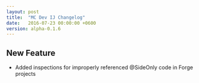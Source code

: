 ```yaml
---
layout: post
title:  "MC Dev IJ Changelog"
date:   2016-07-23 00:00:00 +0600
version: alpha-0.1.6
---
```


## New Feature

* Added inspections for improperly referenced @SideOnly code in Forge projects
